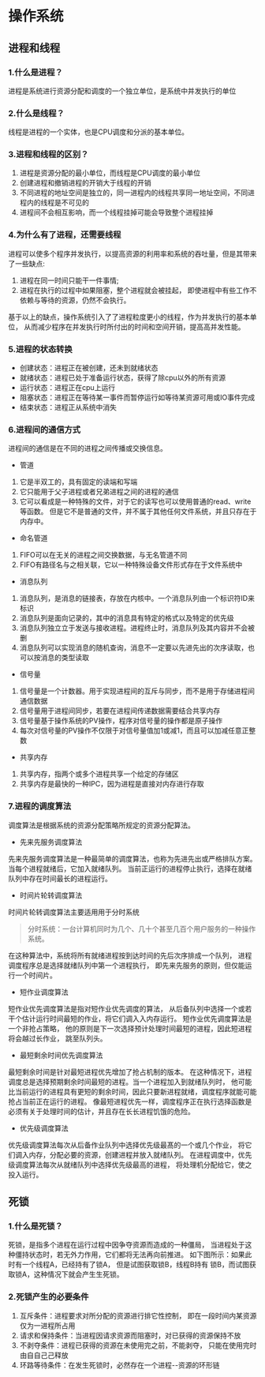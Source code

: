 # 操作系统

## 进程和线程

### 1.什么是进程？

进程是系统进行资源分配和调度的一个独立单位，是系统中并发执行的单位

### 2.什么是线程？

线程是进程的一个实体，也是CPU调度和分派的基本单位。

### 3.进程和线程的区别？

1. 进程是资源分配的最小单位，而线程是CPU调度的最小单位
2. 创建进程和撤销进程的开销大于线程的开销
3. 不同进程的地址空间是独立的，同一进程内的线程共享同一地址空间，不同进程内的线程是不可见的
4. 进程间不会相互影响，而一个线程挂掉可能会导致整个进程挂掉

### 4.为什么有了进程，还需要线程

进程可以使多个程序并发执⾏，以提高资源的利用率和系统的吞吐量，但是其带来了一些缺点:
1. 进程在同⼀时间只能⼲一件事情;
2. 进程在执⾏的过程中如果阻塞，整个进程就会被挂起，
即使进程中有些⼯作不依赖与等待的资源，仍然不会执行。

基于以上的缺点，操作系统引⼊了了进程粒度更小的线程，作为并发执行的基本单位，
从而减少程序在并发执⾏时所付出的时间和空间开销，提⾼高并发性能。


### 5.进程的状态转换

+ 创建状态：进程正在被创建，还未到就绪状态
+ 就绪状态：进程已处于准备运行状态，获得了除cpu以外的所有资源
+ 运行状态：进程正在cpu上运行
+ 阻塞状态：进程正在等待某一事件而暂停运行如等待某资源可用或IO事件完成
+ 结束状态：进程正从系统中消失

### 6.进程间的通信方式

进程间的通信是在不同的进程之间传播或交换信息。

+ 管道
1. 它是半双⼯的，具有固定的读端和写端
2. 它只能用于父子进程或者兄弟进程之间的进程的通信
3. 它可以看成是⼀种特殊的文件，对于它的读写也可以使用普通的read、write等函数。
但是它不是普通的文件，并不属于其他任何⽂件系统，并且只存在于内存中。

+ 命名管道
1. FIFO可以在无关的进程之间交换数据，与⽆名管道不同
2. FIFO有路径名与之相关联，它以一种特殊设备⽂件形式存在于⽂件系统中

+ 消息队列
1. 消息队列，是消息的链接表，存放在内核中。⼀个消息队列由⼀个标识符ID来标识
2. 消息队列是面向记录的，其中的消息具有特定的格式以及特定的优先级
3. 消息队列独⽴立于发送与接收进程。进程终止时，消息队列及其内容并不会被删
4. 消息队列可以实现消息的随机查询，消息不一定要以先进先出的次序读取，也可以按消息的类型读取

+ 信号量
1. 信号量是⼀个计数器。⽤于实现进程间的互斥与同步，而不是⽤于存储进程间通信数据
2. 信号量用于进程间同步，若要在进程间传递数据需要结合共享内存
3. 信号量基于操作系统的PV操作，程序对信号量的操作都是原子操作
4. 每次对信号量的PV操作不仅限于对信号量值加1或减1，而且可以加减任意正整数

+ 共享内存
1. 共享内存，指两个或多个进程共享一个给定的存储区
2. 共享内存是最快的一种IPC，因为进程是直接对内存进⾏存取

### 7.进程的调度算法

调度算法是根据系统的资源分配策略所规定的资源分配算法。

+ 先来先服务调度算法

先来先服务调度算法是一种最简单的调度算法，也称为先进先出或严格排队方案。
当每个进程就绪后，它加入就绪队列。
当前正运⾏的进程停止执行，选择在就绪队列中存在时间最⻓的进程运行。

+ 时间⽚轮转调度算法

时间⽚轮转调度算法主要适⽤用于分时系统
> 分时系统：一台计算机同时为几个、几十个甚至几百个用户服务的一种操作系统。

在这种算法中，系统将所有就绪进程按到达时间的先后次序排成一个队列，
进程调度程序总是选择就绪队列中第一个进程执⾏，
即先来先服务的原则，但仅能运⾏一个时间片。

+ 短作业调度算法

短作业优先调度算法是指对短作业优先调度的算法，
从后备队列中选择一个或若⼲个估计运行时间最短的作业，将它们调⼊入内存运行。
短作业优先调度算法是一个非抢占策略，
他的原则是下一次选择预计处理时间最短的进程，因此短进程将会越过⻓作业，
跳⾄队列头。

+ 最短剩余时间优先调度算法

最短剩余时间是针对最短进程优先增加了抢占机制的版本。
在这种情况下，进程调度总是选择预期剩余时间最短的进程。当一个进程加⼊到就绪队列时，
他可能⽐当前运行的进程具有更短的剩余时间，因此只要新进程就绪，调度程序就能可能抢占当前正在运行的进程。
像最短进程优先一样，调度程序正在执行选择函数是必须有关于处理时间的估计，并且存在⻓长进程饥饿的危险。

+ 优先级调度算法

优先级调度算法每次从后备作业队列中选择优先级最髙的⼀个或几个作业，
将它们调入内存，分配必要的资源，创建进程并放入就绪队列。
在进程调度中，优先级调度算法每次从就绪队列中选择优先级最高的进程，
将处理机分配给它，使之投入运行。

## 死锁

### 1.什么是死锁？

死锁，是指多个进程在运⾏过程中因争夺资源⽽造成的一种僵局，
当进程处于这种僵持状态时，若⽆外⼒作用，它们都将无法再向前推进。
如下图所示：如果此时有一个线程A，已经持有了锁A，
但是试图获取锁B，线程B持有 锁B，而试图获取锁A，这种情况下就会产⽣生死锁。

### 2.死锁产生的必要条件

1. 互斥条件：进程要求对所分配的资源进⾏排它性控制，
即在⼀段时间内某资源仅为一进程所占用
2. 请求和保持条件：当进程因请求资源而阻塞时，对已获得的资源保持不放
3. 不剥夺条件：进程已获得的资源在未使用完之前，不能剥夺，
只能在使用完时由⾃自⼰己释放
4. 环路等待条件：在发生死锁时，必然存在一个进程--资源的环形链


